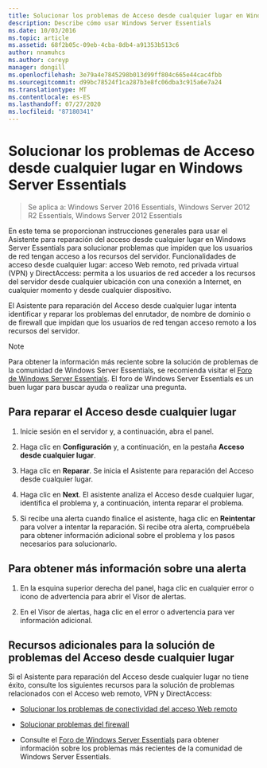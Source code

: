 ```yaml
---
title: Solucionar los problemas de Acceso desde cualquier lugar en Windows Server Essentials
description: Describe cómo usar Windows Server Essentials
ms.date: 10/03/2016
ms.topic: article
ms.assetid: 68f2b05c-09eb-4cba-8db4-a91353b513c6
author: nnamuhcs
ms.author: coreyp
manager: dongill
ms.openlocfilehash: 3e79a4e7845298b013d99ff804c665e44cac4fbb
ms.sourcegitcommit: d99bc78524f1ca287b3e8fc06dba3c915a6e7a24
ms.translationtype: MT
ms.contentlocale: es-ES
ms.lasthandoff: 07/27/2020
ms.locfileid: "87180341"
---
```

# <a name="troubleshoot-anywhere-access-in-windows-server-essentials"></a>Solucionar los problemas de Acceso desde cualquier lugar en Windows Server Essentials

>Se aplica a: Windows Server 2016 Essentials, Windows Server 2012 R2 Essentials, Windows Server 2012 Essentials

En este tema se proporcionan instrucciones generales para usar el Asistente para reparación del acceso desde cualquier lugar en Windows Server Essentials para solucionar problemas que impiden que los usuarios de red tengan acceso a los recursos del servidor. Funcionalidades de acceso desde cualquier lugar: acceso Web remoto, red privada virtual (VPN) y DirectAccess: permita a los usuarios de red acceder a los recursos del servidor desde cualquier ubicación con una conexión a Internet, en cualquier momento y desde cualquier dispositivo.

El Asistente para reparación del Acceso desde cualquier lugar intenta identificar y reparar los problemas del enrutador, de nombre de dominio o de firewall que impidan que los usuarios de red tengan acceso remoto a los recursos del servidor.

> [!NOTE]
> Para obtener la información más reciente sobre la solución de problemas de la comunidad de Windows Server Essentials, se recomienda visitar el [Foro de Windows Server Essentials](https://docs.microsoft.com/answers/topics/windows-server-essentials.html). El foro de Windows Server Essentials es un buen lugar para buscar ayuda o realizar una pregunta.

## <a name="to-repair-anywhere-access"></a>Para reparar el Acceso desde cualquier lugar

1. Inicie sesión en el servidor y, a continuación, abra el panel.

2. Haga clic en **Configuración** y, a continuación, en la pestaña **Acceso desde cualquier lugar**.

3. Haga clic en **Reparar**. Se inicia el Asistente para reparación del Acceso desde cualquier lugar.

4. Haga clic en **Next**. El asistente analiza el Acceso desde cualquier lugar, identifica el problema y, a continuación, intenta reparar el problema.

5. Si recibe una alerta cuando finalice el asistente, haga clic en **Reintentar** para volver a intentar la reparación. Si recibe otra alerta, compruébela para obtener información adicional sobre el problema y los pasos necesarios para solucionarlo.

## <a name="to-get-more-information-about-an-alert"></a>Para obtener más información sobre una alerta

1. En la esquina superior derecha del panel, haga clic en cualquier error o icono de advertencia para abrir el Visor de alertas.

2. En el Visor de alertas, haga clic en el error o advertencia para ver información adicional.

## <a name="additional-troubleshooting-for-anywhere-access"></a>Recursos adicionales para la solución de problemas del Acceso desde cualquier lugar
 Si el Asistente para reparación del Acceso desde cualquier lugar no tiene éxito, consulte los siguientes recursos para la solución de problemas relacionados con el Acceso web remoto, VPN y DirectAccess:

- [Solucionar los problemas de conectividad del acceso Web remoto](Troubleshoot-Remote-Web-Access-connectivity-in-Windows-Server-Essentials.md)

- [Solucionar problemas del firewall](Troubleshoot-your-firewall-in-Windows-Server-Essentials.md)

- Consulte el [Foro de Windows Server Essentials](https://docs.microsoft.com/answers/topics/windows-server-essentials.html) para obtener información sobre los problemas más recientes de la comunidad de Windows Server Essentials.
